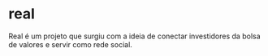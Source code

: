 # real
Real é um projeto que surgiu com a ideia de conectar investidores da bolsa de valores e servir como rede social.
